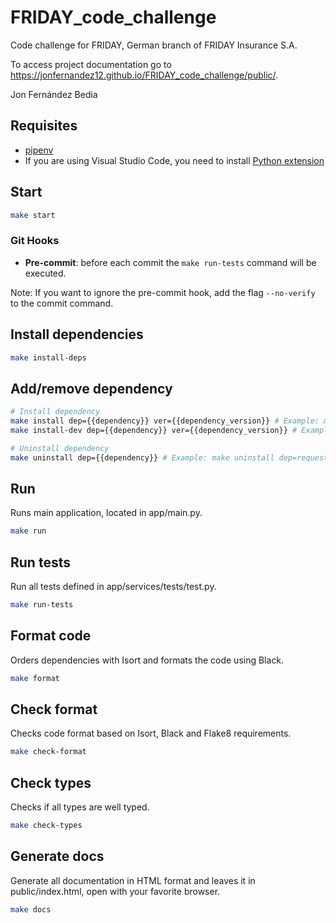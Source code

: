 # FRIDAY_code_challenge
Code challenge for FRIDAY, German branch of FRIDAY Insurance S.A.

To access project documentation go to https://jonfernandez12.github.io/FRIDAY_code_challenge/public/.

Jon Fernández Bedia

## Requisites

- [pipenv](https://pypi.org/project/pipenv/)
- If you are using Visual Studio Code, you need to install [Python extension](https://marketplace.visualstudio.com/items?itemName=ms-python.python)
## Start

```bash
make start
```

### Git Hooks

* **Pre-commit**: before each commit the `make run-tests` command will be executed. 

Note: If you want to ignore the pre-commit hook, add the flag `--no-verify` to the commit command.


## Install dependencies

```bash
make install-deps
```

## Add/remove dependency

```bash
# Install dependency
make install dep={{dependency}} ver={{dependency_version}} # Example: make install dep=requests ver=2.26.0
make install-dev dep={{dependency}} ver={{dependency_version}} # Example: make install-dev dep=requests ver=2.26.0

# Uninstall dependency
make uninstall dep={{dependency}} # Example: make uninstall dep=requests
```

## Run

Runs main application, located in app/main.py.

```bash
make run
```

## Run tests

Run all tests defined in app/services/tests/test.py.

```bash
make run-tests
```

## Format code

Orders dependencies with Isort and formats the code using Black.

```bash
make format
```

## Check format

Checks code format based on Isort, Black and Flake8 requirements.

```bash
make check-format
```

## Check types

Checks if all types are well typed.

```bash
make check-types
```

## Generate docs

Generate all documentation in HTML format and leaves it in public/index.html, open with your favorite browser.

```bash
make docs
```
